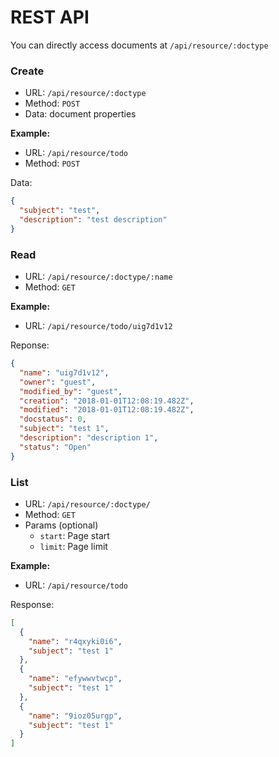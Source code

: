 # REST API

You can directly access documents at `/api/resource/:doctype`

### Create

- URL: `/api/resource/:doctype`
- Method: `POST`
- Data: document properties

**Example:**

- URL: `/api/resource/todo`
- Method: `POST`

Data:

```json
{
  "subject": "test",
  "description": "test description"
}
```

### Read

- URL: `/api/resource/:doctype/:name`
- Method: `GET`

**Example:**

- URL: `/api/resource/todo/uig7d1v12`

Reponse:

```json
{
  "name": "uig7d1v12",
  "owner": "guest",
  "modified_by": "guest",
  "creation": "2018-01-01T12:08:19.482Z",
  "modified": "2018-01-01T12:08:19.482Z",
  "docstatus": 0,
  "subject": "test 1",
  "description": "description 1",
  "status": "Open"
}
```

### List

- URL: `/api/resource/:doctype/`
- Method: `GET`
- Params (optional)
  - `start`: Page start
  - `limit`: Page limit

**Example:**

- URL: `/api/resource/todo`

Response:

```json
[
  {
    "name": "r4qxyki0i6",
    "subject": "test 1"
  },
  {
    "name": "efywwvtwcp",
    "subject": "test 1"
  },
  {
    "name": "9ioz05urgp",
    "subject": "test 1"
  }
]
```

